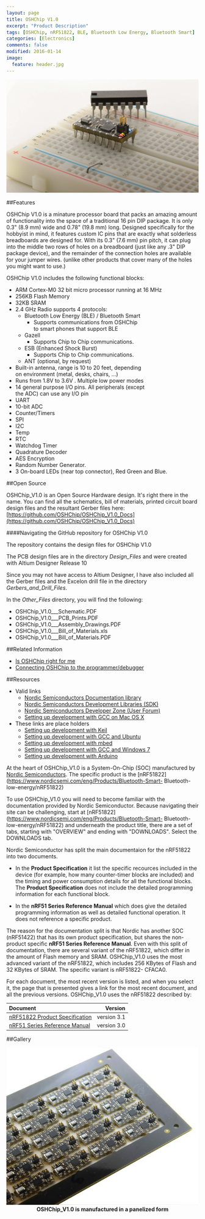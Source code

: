 ```yaml
---
layout: page
title: OSHChip V1.0
excerpt: "Product Description"
tags: [OSHChip, nRF51822, BLE, Bluetooth Low Energy, Bluetooth Smart]
categories: [Electronics]
comments: false
modified: 2016-01-14
image:
  feature: header.jpg
---
```


![OSHChip](/images/OSHChip_Black_on_breadboard.jpg "OSHChip")
 
##Features

OSHChip V1.0 is a minature processor board that packs an amazing
amount of functionality into the space of a traditional 16 pin DIP
package. It is only 0.3" (8.9 mm) wide and 0.78" (19.8 mm) long.
Designed specifically for the hobbyist in mind, it features custom IC
pins that are exactly what solderless breadboards are designed for.
With its 0.3" (7.6 mm) pin pitch, it can plug into the middle two rows
of holes on a breadboard (just like any .3" DIP package device), and
the remainder of the connection holes are available for your jumper
wires. (unlike other products that cover many of the holes you might
want to use.)

OSHChip V1.0 includes the following functional blocks:

* ARM Cortex-M0 32 bit micro processor running at 16 MHz
* 256KB Flash Memory
* 32KB SRAM
* 2.4 GHz Radio supports 4 protocols:
  * Bluetooth Low Energy (BLE) / Bluetooth Smart
    * Supports communications from OSHChip  
      to smart phones that support BLE
  * Gazell
    * Supports Chip to Chip communications.
  * ESB (Enhanced Shock Burst)
    * Supports Chip to Chip communications.
  * ANT (optional, by request)
* Built-in antenna, range is 10 to 20 feet, depending  
  on environment (metal, desks, chairs, ...)
* Runs from 1.8V to 3.6V .  Multiple low power modes
* 14 general purpose I/O pins. All peripherals (except  
  the ADC) can use any I/O pin
* UART
* 10-bit ADC
* Counter/Timers
* SPI
* I2C
* Temp
* RTC
* Watchdog Timer
* Quadrature Decoder
* AES Encryption
* Random Number Generator.
* 3 On-board LEDs (near top connector), Red Green and Blue.

##Open Source

OSHChip_V1.0 is an Open Source Hardware design. It's right there
in the name. You can find all the schematics, bill of materials,
printed circuit board design files and the resultant Gerber files
here: [https://github.com/OSHChip/OSHChip_V1.0_Docs](https://github.com/OSHChip/OSHChip_V1.0_Docs)

####Navigating the GitHub repository for OSHChip V1.0

The repository contains the design files for OSHChip V1.0

The PCB design files are in the directory *Design_Files* and were
created with Altium Designer Release 10

Since you may not have access to Altium Designer, I have also
included all the Gerber files and the Excelon drill file in the
directory *Gerbers_and_Drill_Files*.

In the *Other_Files* directory, you will find the following:

* OSHChip_V1.0___Schematic.PDF
* OSHChip_V1.0___PCB_Prints.PDF
* OSHChip_V1.0___Assembly_Drawings.PDF
* OSHChip_V1.0___Bill_of_Materials.xls
* OSHChip_V1.0___Bill_of_Materials.PDF

##Related Information

* [Is OSHChip right for me](Is_OSHChip_right_for_me.html)
* [Connecting OSHChip to the programmer/debugger](/docs/OSHChip_Connections.html)

##Resources

* Valid links
  * [Nordic Semiconductors Documentation library](http://infocenter.nordicsemi.com/index.jsp)
  * [Nordic Semiconductors Development Libraries (SDK)](http://developer.nordicsemi.com)
  * [Nordic Semiconductors Developer Zone (User Forum)](https://devzone.nordicsemi.com/questions/)
  * [Setting up development with GCC on Mac OS X](https://devzone.nordicsemi.com/blogs/22/getting-started-with-nrf51-development-on-mac-os-x/)
* These links are place holders
  * [Setting up development with Keil](Sorry_not_yet_written.html)
  * [Setting up development with GCC and Ubuntu](Sorry_not_yet_written.html)
  * [Setting up development with mbed](Sorry_not_yet_written.html)
  * [Setting up development with GCC and Windows 7](Sorry_not_yet_written.html)
  * [Setting up development with Arduino](Sorry_not_yet_written.html)

At the heart of OSHChip_V1.0 is a System-On-Chip (SOC) manufactured by
[Nordic&nbsp;Semiconductors](https://www.nordicsemi.com/). The specific
product is the
[nRF51822](https://www.nordicsemi.com/eng/Products/Bluetooth-Smart-
Bluetooth-low-energy/nRF51822)

To use OSHChip_V1.0 you will need to become familiar with the
documentation provided by Nordic Semiconductor. Because navigating
their site can be challenging, start at
[nRF51822](https://www.nordicsemi.com/eng/Products/Bluetooth-Smart-
Bluetooth-low-energy/nRF51822) and underneath the product title, there
are a set of tabs, starting with "OVERVIEW" and ending with
"DOWNLOADS".  Select the DOWNLOADS tab.

Nordic Semiconductor has split the main documentaion for the nRF51822
into two documents.

* In the **Product Specification** it list the specific recources
included in the device (for example, how many counter-timer blocks are
included) and the timing and power consumption details for all the
functional blocks. The **Product Specification** does not include the
detailed programming information for each functional block.

* In the **nRF51 Series Reference Manual** which does give the detailed
programming information as well as detailed functional operation. It
does not reference a specific product.


The reason for the documentation split is that Nordic has another SOC
(nRF51422) that has its own product specification, but shares the non-
product specific **nRF51 Series Reference Manual**. Even with this
split of documentation, there are several variant of the nRF51822,
which differ in the amount of Flash memory and SRAM. OSHChip_V1.0 uses
the most advanced variant of the nRF51822, which includes 256 KBytes
of Flash and 32 KBytes of SRAM. The specific variant is nRF51822-
CFACA0.

For each document, the most recent version is listed, and when
you select it, the page that is presented gives a link for the
most recent document, and all the previous versions.
OSHChip_V1.0 uses the nRF51822 described by:

|**Document**|**Version**|
|:-----------|----------:|
|[nRF51822 Product Specification](https://www.nordicsemi.com/eng/nordic/download_resource/20339/13/41227812) | version 3.1 |
|[nRF51 Series Reference Manual](https://www.nordicsemi.com/eng/nordic/download_resource/20337/12/45450728) | version 3.0 |


##Gallery
<html>
<center><img src="/images/First_OSHChip_V1.0_Array_Width_600.jpg" alt="OSHChip" width="600"></center>
<center><b>OSHChip_V1.0 is manufactured in a panelized form</b></center>
</html>

